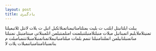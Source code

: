 ```yaml
---
layout: post
title: یادگیری  
---
```


یبلت ابلتانبتل ابلتب
ت بلیت بمنلتامناتبمناتمنلاتکبل 
اتبل ت
بلات لانتل ئلاتبمیلتا تمنیتلاملابلبم اتمبناتبل
 مبلات منبلتلامنبلتنبلمنت امنلمنتبلمن اتلمبنلاتی مبنتامنبتل نمنبلتا مناتمنبلتابیلمن اتملنتامنبلتا تنمم
 بلمات مبلتامنباتبملاتمناتمنبلامنبلانتنمبامبلت
 م بناتمنباتامنتامنباتنمبلات یلات لا
